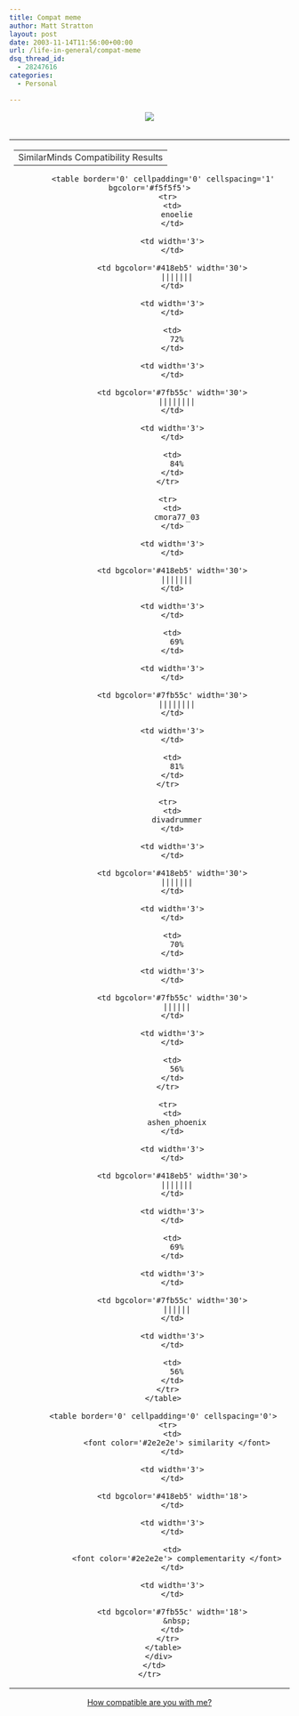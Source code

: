 ```yaml
---
title: Compat meme
author: Matt Stratton
layout: post
date: 2003-11-14T11:56:00+00:00
url: /life-in-general/compat-meme
dsq_thread_id:
  - 28247616
categories:
  - Personal

---
```

<div align='center'>
  <img src='http://sminds.com/sm.gif' /> <br /> <br /> 
  
  <table border='0' cellpadding='0' cellspacing='0'>
    <tr>
      <td>
        <div align='center'>
          <table border='0' cellpadding='0' cellspacing='0' width='100%'>
            <tr>
              <td>
                <div align='center'>
                  <font color='#2e2e2e'> SimilarMinds Compatibility Results </font>
                </div>
              </td>
            </tr>
          </table>
          
          <table border='0' cellpadding='0' cellspacing='1' bgcolor='#f5f5f5'>
            <tr>
              <td>
                enoelie
              </td>
              
              <td width='3'>
              </td>
              
              <td bgcolor='#418eb5' width='30'>
                |||||||
              </td>
              
              <td width='3'>
              </td>
              
              <td>
                72%
              </td>
              
              <td width='3'>
              </td>
              
              <td bgcolor='#7fb55c' width='30'>
                ||||||||
              </td>
              
              <td width='3'>
              </td>
              
              <td>
                84%
              </td>
            </tr>
            
            <tr>
              <td>
                cmora77_03
              </td>
              
              <td width='3'>
              </td>
              
              <td bgcolor='#418eb5' width='30'>
                |||||||
              </td>
              
              <td width='3'>
              </td>
              
              <td>
                69%
              </td>
              
              <td width='3'>
              </td>
              
              <td bgcolor='#7fb55c' width='30'>
                ||||||||
              </td>
              
              <td width='3'>
              </td>
              
              <td>
                81%
              </td>
            </tr>
            
            <tr>
              <td>
                divadrummer
              </td>
              
              <td width='3'>
              </td>
              
              <td bgcolor='#418eb5' width='30'>
                |||||||
              </td>
              
              <td width='3'>
              </td>
              
              <td>
                70%
              </td>
              
              <td width='3'>
              </td>
              
              <td bgcolor='#7fb55c' width='30'>
                ||||||
              </td>
              
              <td width='3'>
              </td>
              
              <td>
                56%
              </td>
            </tr>
            
            <tr>
              <td>
                ashen_phoenix
              </td>
              
              <td width='3'>
              </td>
              
              <td bgcolor='#418eb5' width='30'>
                |||||||
              </td>
              
              <td width='3'>
              </td>
              
              <td>
                69%
              </td>
              
              <td width='3'>
              </td>
              
              <td bgcolor='#7fb55c' width='30'>
                ||||||
              </td>
              
              <td width='3'>
              </td>
              
              <td>
                56%
              </td>
            </tr>
          </table>
          
          <table border='0' cellpadding='0' cellspacing='0'>
            <tr>
              <td>
                <font color='#2e2e2e'> similarity </font>
              </td>
              
              <td width='3'>
              </td>
              
              <td bgcolor='#418eb5' width='18'>
              </td>
              
              <td width='3'>
              </td>
              
              <td>
                <font color='#2e2e2e'> complementarity </font>
              </td>
              
              <td width='3'>
              </td>
              
              <td bgcolor='#7fb55c' width='18'>
                &nbsp;
              </td>
            </tr>
          </table>
        </div>
      </td>
    </tr>
  </table>
  
  <p>
    <a href='http://similarminds.com/search/index.php?r=5790'>How compatible are you with me?</a></div>